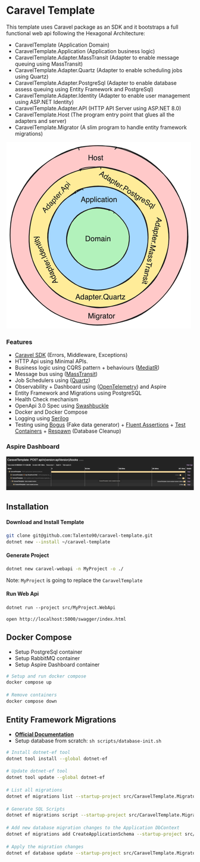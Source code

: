 # Caravel Template

This template uses Caravel package as an SDK and it bootstraps a full functional web api following the Hexagonal Architecture:

* CaravelTemplate (Application Domain)
* CaravelTemplate.Application (Application business logic)
* CaravelTemplate.Adapter.MassTransit (Adapter to enable message queuing using MassTransit)
* CaravelTemplate.Adapter.Quartz (Adapter to enable scheduling jobs using Quartz)
* CaravelTemplate.Adapter.PostgreSql (Adapter to enable database assess queuing using Entity Framework and PostgreSql)
* CaravelTemplate.Adapter.Identity (Adapter to enable user management using ASP.NET Identity)
* CaravelTemplate.Adapter.API (HTTP API Server using ASP.NET 8.0)
* CaravelTemplate.Host (The program entry point that glues all the adapters and server)
* CaravelTemplate.Migrator (A slim program to handle entity framework migrations)

![architecture](./assets/architecture.png)

### Features

* [Caravel SDK](https://github.com/talento90/caravel) (Errors, Middleware, Exceptions)
* HTTP Api using Minimal APIs.
* Business logic using CQRS pattern + behaviours  ([MediatR](https://github.com/jbogard/MediatR))
* Message bus using ([MassTransit](https://github.com/MassTransit/MassTransit))
* Job Schedulers using ([Quartz](https://github.com/quartznet/quartznet))
* Observability + Dashboard using ([OpenTelemetry](https://github.com/open-telemetry/opentelemetry-dotnet)) and Aspire
* Entity Framework and Migrations using PostgreSQL
* Health Check mechanism
* OpenApi 3.0 Spec using [Swashbuckle](https://github.com/domaindrivendev/Swashbuckle)
* Docker and Docker Compose
* Logging using [Serilog](https://serilog.net/)
* Testing using [Bogus](https://github.com/bchavez/Bogus) (Fake data generator) + [Fluent Assertions](https://fluentassertions.com/) + [Test Containers](https://github.com/testcontainers/testcontainers-dotnet) + [Respawn](https://github.com/jbogard/Respawn) (Database Cleanup)


### Aspire Dashboard
![telemetry](./assets/telemetry.png)

## Installation

#### Download and Install Template
```bash
git clone git@github.com:Talento90/caravel-template.git
dotnet new --install ~/caravel-template
```

#### Generate Project
```bash
dotnet new caravel-webapi -n MyProject -o ./
```
Note: `MyProject` is  going to replace the `CaravelTemplate`  

#### Run Web Api

`dotnet run --project src/MyProject.WebApi`

`open http://localhost:5000/swagger/index.html`


## Docker Compose

- Setup PostgreSql container
- Setup RabbitMQ container
- Setup Aspire Dashboard container

```bash
# Setup and run docker compose
docker compose up

# Remove containers
docker compose down
```

## Entity Framework Migrations

* **[Official Documentation](https://learn.microsoft.com/en-us/ef/core/cli/dotnet)**
* Setup database from scratch: `sh scripts/database-init.sh`

```bash
# Install dotnet-ef tool
dotnet tool install --global dotnet-ef

# Update dotnet-ef tool
dotnet tool update --global dotnet-ef

# List all migrations
dotnet ef migrations list --startup-project src/CaravelTemplate.Migrator --project src/CaravelTemplate.Adapter.PostgreSql --context ApplicationDbContext --no-build

# Generate SQL Scripts
dotnet ef migrations script --startup-project src/CaravelTemplate.Migrator --project src/CaravelTemplate.Adapter.PostgreSql --context ApplicationDbContext --no-build 

# Add new database migration changes to the Application DbContext
dotnet ef migrations add CreateApplicationSchema --startup-project src/CaravelTemplate.Migrator --output-dir Migrations --project src/CaravelTemplate.Adapter.PostgreSql --context ApplicationDbContext --no-build
 
# Apply the migration changes
dotnet ef database update --startup-project src/CaravelTemplate.Migrator --project src/CaravelTemplate.Adapter.PostgreSql --context ApplicationDbContext --no-build   
```